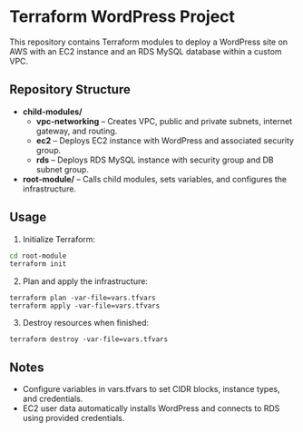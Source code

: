 # Terraform WordPress Project

This repository contains Terraform modules to deploy a WordPress site on AWS with an EC2 instance and an RDS MySQL database within a custom VPC.

## Repository Structure

- **child-modules/**
  - **vpc-networking** – Creates VPC, public and private subnets, internet gateway, and routing.
  - **ec2** – Deploys EC2 instance with WordPress and associated security group.
  - **rds** – Deploys RDS MySQL instance with security group and DB subnet group.
- **root-module/** – Calls child modules, sets variables, and configures the infrastructure.

## Usage

1. Initialize Terraform:
```bash
cd root-module
terraform init
```
2. Plan and apply the infrastructure:
```
terraform plan -var-file=vars.tfvars
terraform apply -var-file=vars.tfvars
```
3. Destroy resources when finished:
```
terraform destroy -var-file=vars.tfvars
```
## Notes
* Configure variables in vars.tfvars to set CIDR blocks, instance types, and credentials.
* EC2 user data automatically installs WordPress and connects to RDS using provided credentials.
